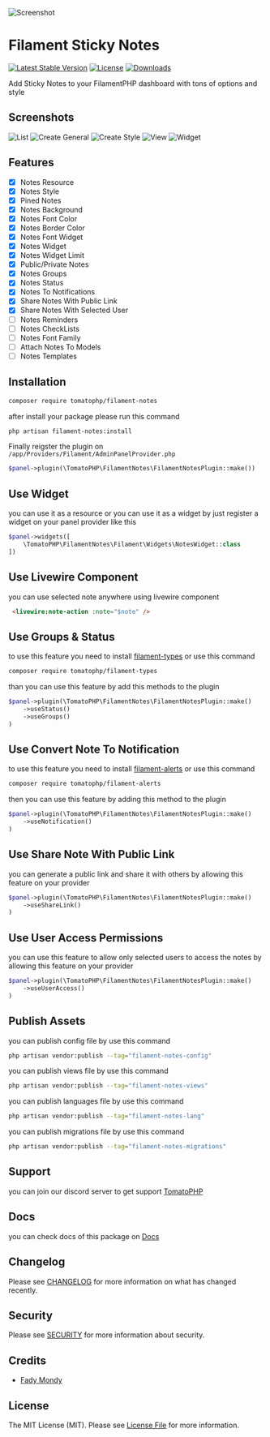 ![Screenshot](https://raw.githubusercontent.com/tomatophp/filament-notes/master/arts/3x1io-tomato-notes.jpg)

# Filament Sticky Notes

[![Latest Stable Version](https://poser.pugx.org/tomatophp/filament-notes/version.svg)](https://packagist.org/packages/tomatophp/filament-notes)
[![License](https://poser.pugx.org/tomatophp/filament-notes/license.svg)](https://packagist.org/packages/tomatophp/filament-notes)
[![Downloads](https://poser.pugx.org/tomatophp/filament-notes/d/total.svg)](https://packagist.org/packages/tomatophp/filament-notes)

Add Sticky Notes to your FilamentPHP dashboard with tons of options and style

## Screenshots

![List](https://raw.githubusercontent.com/tomatophp/filament-notes/master/arts/list.png)
![Create General](https://raw.githubusercontent.com/tomatophp/filament-notes/master/arts/create-general.png)
![Create Style](https://raw.githubusercontent.com/tomatophp/filament-notes/master/arts/create-style.png)
![View](https://raw.githubusercontent.com/tomatophp/filament-notes/master/arts/view.png)
![Widget](https://raw.githubusercontent.com/tomatophp/filament-notes/master/arts/widget.png)

## Features

- [x] Notes Resource
- [x] Notes Style
- [x] Pined Notes
- [x] Notes Background
- [x] Notes Font Color
- [x] Notes Border Color
- [x] Notes Font Widget
- [x] Notes Widget
- [x] Notes Widget Limit
- [x] Public/Private Notes
- [x] Notes Groups
- [x] Notes Status
- [x] Notes To Notifications
- [x] Share Notes With Public Link
- [x] Share Notes With Selected User
- [ ] Notes Reminders
- [ ] Notes CheckLists
- [ ] Notes Font Family
- [ ] Attach Notes To Models
- [ ] Notes Templates

## Installation

```bash
composer require tomatophp/filament-notes
```
after install your package please run this command

```bash
php artisan filament-notes:install
```

Finally reigster the plugin on `/app/Providers/Filament/AdminPanelProvider.php`

```php
$panel->plugin(\TomatoPHP\FilamentNotes\FilamentNotesPlugin::make())
```

## Use Widget

you can use it as a resource or you can use it as a widget by just register a widget on your panel provider like this

```php
$panel->widgets([
    \TomatoPHP\FilamentNotes\Filament\Widgets\NotesWidget::class
])
```
## Use Livewire Component

you can use selected note anywhere using livewire component

```html
 <livewire:note-action :note="$note" />
```

## Use Groups & Status

to use this feature you need to install [filament-types](https://www.github.com/tomatophp/filament-types) or use this command

```bash
composer require tomatophp/filament-types
```

than you can use this feature by add this methods to the plugin

```php
$panel->plugin(\TomatoPHP\FilamentNotes\FilamentNotesPlugin::make()
    ->useStatus()
    ->useGroups()
)
```

## Use Convert Note To Notification

to use this feature you need to install [filament-alerts](https://www.github.com/tomatophp/filament-alerts) or use this command

```bash
composer require tomatophp/filament-alerts
```

then you can use this feature by adding this method to the plugin

```php
$panel->plugin(\TomatoPHP\FilamentNotes\FilamentNotesPlugin::make()
    ->useNotification()
)
```

## Use Share Note With Public Link

you can generate a public link and share it with others by allowing this feature on your provider

```php
$panel->plugin(\TomatoPHP\FilamentNotes\FilamentNotesPlugin::make()
    ->useShareLink()
)
```

## Use User Access Permissions

you can use this feature to allow only selected users to access the notes by allowing this feature on your provider

```php
$panel->plugin(\TomatoPHP\FilamentNotes\FilamentNotesPlugin::make()
    ->useUserAccess()
)
```

## Publish Assets

you can publish config file by use this command

```bash
php artisan vendor:publish --tag="filament-notes-config"
```

you can publish views file by use this command

```bash
php artisan vendor:publish --tag="filament-notes-views"
```

you can publish languages file by use this command

```bash
php artisan vendor:publish --tag="filament-notes-lang"
```

you can publish migrations file by use this command

```bash
php artisan vendor:publish --tag="filament-notes-migrations"
```

## Support

you can join our discord server to get support [TomatoPHP](https://discord.gg/Xqmt35Uh)

## Docs

you can check docs of this package on [Docs](https://docs.tomatophp.com/filament/filament-notes)

## Changelog

Please see [CHANGELOG](CHANGELOG.md) for more information on what has changed recently.

## Security

Please see [SECURITY](SECURITY.md) for more information about security.

## Credits

- [Fady Mondy](https://wa.me/+201207860084)

## License

The MIT License (MIT). Please see [License File](LICENSE.md) for more information.
